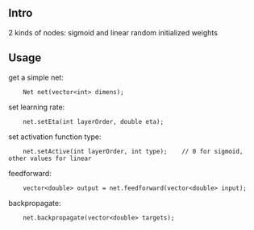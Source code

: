 ## Intro

2 kinds of nodes: sigmoid and linear
random initialized weights

## Usage

get a simple net:
```
	Net net(vector<int> dimens);
```

set learning rate:
```
	net.setEta(int layerOrder, double eta);
```

set activation function type:
```
	net.setActive(int layerOrder, int type);	// 0 for sigmoid, other values for linear
```

feedforward:
```
	vector<double> output = net.feedforward(vector<double> input);
```

backpropagate:
```
	net.backpropagate(vector<double> targets);
```
